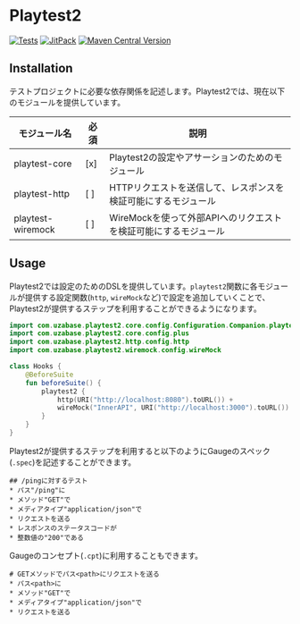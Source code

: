 # Playtest2

[![Tests](https://github.com/uzabase/playtest2/actions/workflows/test.yaml/badge.svg)](https://github.com/uzabase/playtest2/actions/workflows/test.yaml)
[![JitPack](https://jitpack.io/v/uzabase/playtest2.svg)](https://jitpack.io/#uzabase/playtest2)
[![Maven Central Version](https://img.shields.io/maven-central/v/com.uzabase.playtest2/playtest2)](https://central.sonatype.com/artifact/com.uzabase.playtest2/playtest2)

## Installation

テストプロジェクトに必要な依存関係を記述します。Playtest2では、現在以下のモジュールを提供しています。

| モジュール名            | 必須  | 説明                                    |
|-------------------|-----|---------------------------------------|
| playtest-core     | [x] | Playtest2の設定やアサーションのためのモジュール          |
| playtest-http     | [ ] | HTTPリクエストを送信して、レスポンスを検証可能にするモジュール     |
| playtest-wiremock | [ ] | WireMockを使って外部APIへのリクエストを検証可能にするモジュール |

## Usage

Playtest2では設定のためのDSLを提供しています。`playtest2`関数に各モジュールが提供する設定関数(`http`, `wireMock`など)で設定を追加していくことで、Playtest2が提供するステップを利用することができるようになります。

```kotlin
import com.uzabase.playtest2.core.config.Configuration.Companion.playtest2
import com.uzabase.playtest2.core.config.plus
import com.uzabase.playtest2.http.config.http
import com.uzabase.playtest2.wiremock.config.wireMock

class Hooks {
    @BeforeSuite
    fun beforeSuite() {
        playtest2 {
            http(URI("http://localhost:8080").toURL()) +
            wireMock("InnerAPI", URI("http://localhost:3000").toURL())
        }
    }
}
```

Playtest2が提供するステップを利用すると以下のようにGaugeのスペック(`.spec`)を記述することができます。

```example.spec
## /pingに対するテスト
* パス"/ping"に
* メソッド"GET"で
* メディアタイプ"application/json"で
* リクエストを送る
* レスポンスのステータスコードが
* 整数値の"200"である
```

Gaugeのコンセプト(`.cpt`)に利用することもできます。

```example.cpt
# GETメソッドでパス<path>にリクエストを送る
* パス<path>に
* メソッド"GET"で
* メディアタイプ"application/json"で
* リクエストを送る
```